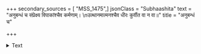 +++
secondary_sources = [ "MSS_1475",]
jsonClass = "Subhaashita"
text = "अनुबन्धं च संप्रेक्ष्य विपाकांश्चैव कर्मणाम्।  \nउत्थानमात्मनश्चैव धीरः कुर्वीत वा न वा॥"
title = "अनुबन्धं च"

+++

<details><summary>Text</summary>

अनुबन्धं च संप्रेक्ष्य विपाकांश्चैव कर्मणाम्।  
उत्थानमात्मनश्चैव धीरः कुर्वीत वा न वा॥
</details>

